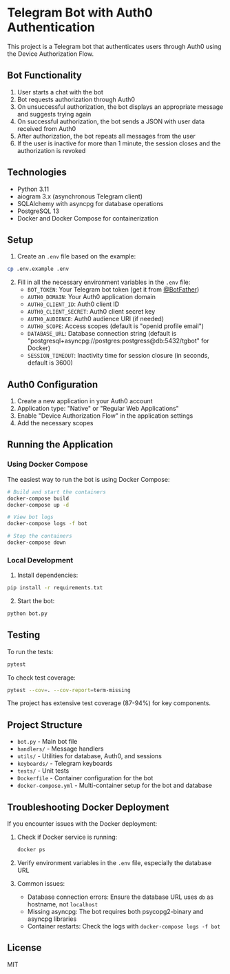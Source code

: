 # Telegram Bot with Auth0 Authentication

This project is a Telegram bot that authenticates users through Auth0 using the Device Authorization Flow.

## Bot Functionality

1. User starts a chat with the bot
2. Bot requests authorization through Auth0
3. On unsuccessful authorization, the bot displays an appropriate message and suggests trying again
4. On successful authorization, the bot sends a JSON with user data received from Auth0
5. After authorization, the bot repeats all messages from the user
6. If the user is inactive for more than 1 minute, the session closes and the authorization is revoked

## Technologies

- Python 3.11
- aiogram 3.x (asynchronous Telegram client)
- SQLAlchemy with asyncpg for database operations
- PostgreSQL 13
- Docker and Docker Compose for containerization

## Setup

1. Create an `.env` file based on the example:

```bash
cp .env.example .env
```

2. Fill in all the necessary environment variables in the `.env` file:
   - `BOT_TOKEN`: Your Telegram bot token (get it from [@BotFather](https://t.me/BotFather))
   - `AUTH0_DOMAIN`: Your Auth0 application domain
   - `AUTH0_CLIENT_ID`: Auth0 client ID
   - `AUTH0_CLIENT_SECRET`: Auth0 client secret key
   - `AUTH0_AUDIENCE`: Auth0 audience URI (if needed)
   - `AUTH0_SCOPE`: Access scopes (default is "openid profile email")
   - `DATABASE_URL`: Database connection string (default is "postgresql+asyncpg://postgres:postgress@db:5432/tgbot" for Docker)
   - `SESSION_TIMEOUT`: Inactivity time for session closure (in seconds, default is 3600)

## Auth0 Configuration

1. Create a new application in your Auth0 account
2. Application type: "Native" or "Regular Web Applications"
3. Enable "Device Authorization Flow" in the application settings
4. Add the necessary scopes

## Running the Application

### Using Docker Compose

The easiest way to run the bot is using Docker Compose:

```bash
# Build and start the containers
docker-compose build
docker-compose up -d

# View bot logs
docker-compose logs -f bot

# Stop the containers
docker-compose down
```

### Local Development

1. Install dependencies:

```bash
pip install -r requirements.txt
```

2. Start the bot:

```bash
python bot.py
```

## Testing

To run the tests:

```bash
pytest
```

To check test coverage:

```bash
pytest --cov=. --cov-report=term-missing
```

The project has extensive test coverage (87-94%) for key components.

## Project Structure

- `bot.py` - Main bot file
- `handlers/` - Message handlers
- `utils/` - Utilities for database, Auth0, and sessions
- `keyboards/` - Telegram keyboards
- `tests/` - Unit tests
- `Dockerfile` - Container configuration for the bot
- `docker-compose.yml` - Multi-container setup for the bot and database

## Troubleshooting Docker Deployment

If you encounter issues with the Docker deployment:

1. Check if Docker service is running:
   ```bash
   docker ps
   ```

2. Verify environment variables in the `.env` file, especially the database URL

3. Common issues:
   - Database connection errors: Ensure the database URL uses `db` as hostname, not `localhost`
   - Missing asyncpg: The bot requires both psycopg2-binary and asyncpg libraries
   - Container restarts: Check the logs with `docker-compose logs -f bot`

## License

MIT 